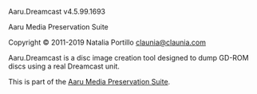 Aaru.Dreamcast v4.5.99.1693

Aaru Media Preservation Suite

Copyright © 2011-2019 Natalia Portillo <claunia@claunia.com>

Aaru.Dreamcast is a disc image creation tool designed to dump GD-ROM discs using a real Dreamcast unit.

This is part of the [Aaru Media Preservation Suite](https://github.com/aaru-mps/Aaru).
